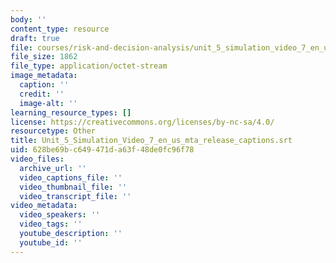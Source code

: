 ```yaml
---
body: ''
content_type: resource
draft: true
file: courses/risk-and-decision-analysis/unit_5_simulation_video_7_en_us_mta_release_captions.srt
file_size: 1862
file_type: application/octet-stream
image_metadata:
  caption: ''
  credit: ''
  image-alt: ''
learning_resource_types: []
license: https://creativecommons.org/licenses/by-nc-sa/4.0/
resourcetype: Other
title: Unit_5_Simulation_Video_7_en_us_mta_release_captions.srt
uid: 628be69b-c649-471d-a63f-48de0fc96f78
video_files:
  archive_url: ''
  video_captions_file: ''
  video_thumbnail_file: ''
  video_transcript_file: ''
video_metadata:
  video_speakers: ''
  video_tags: ''
  youtube_description: ''
  youtube_id: ''
---
```

